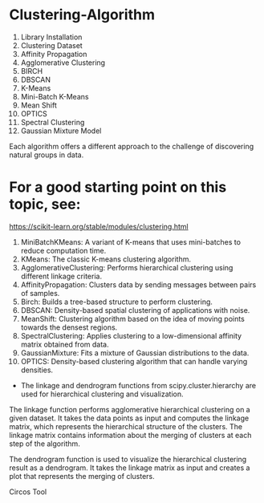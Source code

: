 # Clustering-Algorithm

1. Library Installation
2. Clustering Dataset
3. Affinity Propagation
4. Agglomerative Clustering
5. BIRCH
6. DBSCAN
7. K-Means
8. Mini-Batch K-Means
9. Mean Shift
10. OPTICS
11. Spectral Clustering
12. Gaussian Mixture Model

Each algorithm offers a different approach to the challenge of discovering natural groups in data.

# For a good starting point on this topic, see:
https://scikit-learn.org/stable/modules/clustering.html

1. MiniBatchKMeans: A variant of K-means that uses mini-batches to reduce computation time.
2. KMeans: The classic K-means clustering algorithm.
3. AgglomerativeClustering: Performs hierarchical clustering using different linkage criteria.
4. AffinityPropagation: Clusters data by sending messages between pairs of samples.
5. Birch: Builds a tree-based structure to perform clustering.
6. DBSCAN: Density-based spatial clustering of applications with noise.
7. MeanShift: Clustering algorithm based on the idea of moving points towards the densest regions.
8. SpectralClustering: Applies clustering to a low-dimensional affinity matrix obtained from data.
9. GaussianMixture: Fits a mixture of Gaussian distributions to the data.
10. OPTICS: Density-based clustering algorithm that can handle varying densities.

* The linkage and dendrogram functions from scipy.cluster.hierarchy are used for hierarchical clustering and visualization.

The linkage function performs agglomerative hierarchical clustering on a given dataset. It takes the data points as input and computes the linkage matrix, which represents the hierarchical structure of the clusters. The linkage matrix contains information about the merging of clusters at each step of the algorithm.

The dendrogram function is used to visualize the hierarchical clustering result as a dendrogram. It takes the linkage matrix as input and creates a plot that represents the merging of clusters.

Circos Tool
